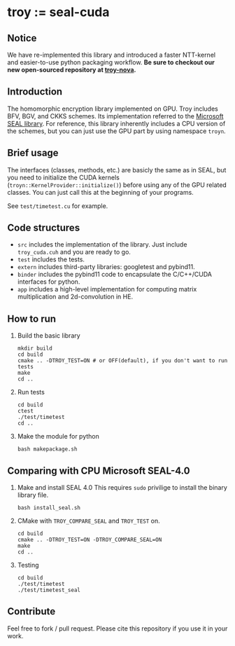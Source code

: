 # troy := seal-cuda

## Notice

We have re-implemented this library and introduced a faster NTT-kernel and easier-to-use python packaging workflow. **Be sure to checkout our new open-sourced repository at [troy-nova](https://github.com/lightbulb128/troy-nova).**

## Introduction

The homomorphic encryption library implemented on GPU. Troy includes BFV, BGV, and CKKS schemes. Its implementation referred to the [Microsoft SEAL library](https://github.com/Microsoft/SEAL).
For reference, this library inherently includes a CPU version of the schemes, but you can just use the GPU part by using namespace `troyn`.

## Brief usage
The interfaces (classes, methods, etc.) are basicly the same as in SEAL, but you need to initialize the CUDA kernels (`troyn::KernelProvider::initialize()`) before using any of the GPU related classes. You can just call this at the beginning of your programs.

See `test/timetest.cu` for example.

## Code structures
* `src` includes the implementation of the library. Just include `troy_cuda.cuh` and you are ready to go.
* `test` includes the tests.
* `extern` includes third-party libraries: googletest and pybind11.
* `binder` includes the pybind11 code to encapsulate the C/C++/CUDA interfaces for python.
* `app` includes a high-level implementation for computing matrix multiplication and 2d-convolution in HE.

## How to run

1. Build the basic library
    ```
    mkdir build
    cd build
    cmake .. -DTROY_TEST=ON # or OFF(default), if you don't want to run tests
    make
    cd ..
    ```
2. Run tests
    ```
    cd build
    ctest
    ./test/timetest
    cd ..
    ```
3. Make the module for python
    ```
    bash makepackage.sh
    ```

## Comparing with CPU Microsoft SEAL-4.0

1. Make and install SEAL 4.0
    This requires `sudo` privilige to install the binary library file.
    ```
    bash install_seal.sh
    ```
2. CMake with `TROY_COMPARE_SEAL` and `TROY_TEST` on.
    ```
    cd build
    cmake .. -DTROY_TEST=ON -DTROY_COMPARE_SEAL=ON
    make
    cd ..
    ```
3. Testing
    ```
    cd build
    ./test/timetest
    ./test/timetest_seal
    ```
    
## Contribute
Feel free to fork / pull request.
Please cite this repository if you use it in your work.